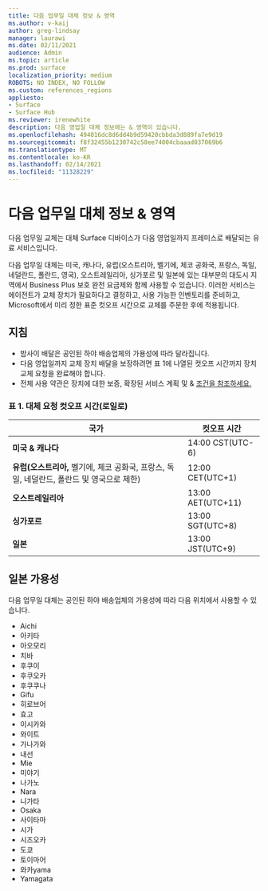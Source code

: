 ```yaml
---
title: 다음 업무일 대체 정보 & 영역
ms.author: v-kaij
author: greg-lindsay
manager: laurawi
ms.date: 02/11/2021
audience: Admin
ms.topic: article
ms.prod: surface
localization_priority: medium
ROBOTS: NO INDEX, NO FOLLOW
ms.custom: references_regions
appliesto:
- Surface
- Surface Hub
ms.reviewer: irenewhite
description: 다음 영업일 대체 정보에는 & 영역이 있습니다.
ms.openlocfilehash: 494016dc8d6dd4b9d59420cbbda3d889fa7e9d19
ms.sourcegitcommit: f8f32455b1230742c58ee74004cbaaad037069b6
ms.translationtype: MT
ms.contentlocale: ko-KR
ms.lasthandoff: 02/14/2021
ms.locfileid: "11328229"
---
```

# 다음 업무일 대체 정보 & 영역

다음 업무일 교체는 대체 Surface 디바이스가 다음 영업일까지 프레미스로 배달되는 유료 서비스입니다. 

다음 업무일 대체는 미국, 캐나다, 유럽(오스트리아, 벨기에, 체코 공화국, 프랑스, 독일, 네덜란드, 폴란드, 영국), 오스트레일리아, 싱가포르 및 일본에 있는 대부분의 대도시 지역에서 Business Plus 보호 완전 요금제와 함께 사용할 수 있습니다. 이러한 서비스는 에이전트가 교체 장치가 필요하다고 결정하고, 사용 가능한 인벤토리를 준비하고, Microsoft에서 미리 정한 표준 컷오프 시간으로 교체를 주문한 후에 적용됩니다. 

## 지침

- 밤사이 배달은 공인된 하야 배송업체의 가용성에 따라 달라집니다.
- 다음 영업일까지 교체 장치 배달을 보장하려면 표 1에 나열된 컷오프 시간까지 장치 교체 요청을 완료해야 합니다. 
- 전체 사용 약관은 장치에 대한 보증, 확장된 서비스 계획 및 & [조건을 참조하세요.](https://support.microsoft.com/topic/warranties-extended-service-plans-and-terms-conditions-for-your-device-eedf7a23-84a7-1a47-480b-0e10503eedf5)

### 표 1. 대체 요청 컷오프 시간(로일로)

| 국가                                                                                                    | 컷오프 시간 |
| -------------------------------------------------------------------------------------------------------------- | --------------- |
| **미국 & 캐나다**                                                                                     | 14:00 CST(UTC-6)      |
| **유럽(오스트리아,** 벨기에, 체코 공화국, 프랑스, 독일, 네덜란드, 폴란드 및 영국으로 제한) | 12:00 CET(UTC+1)     |
| **오스트레일리아**                                                                                                  | 13:00 AET(UTC+11)    |
| **싱가포르**                                                                                                  | 13:00 SGT(UTC+8)   |
| **일본**                                                                                                      | 13:00 JST(UTC+9)   |


## 일본 가용성 

다음 업무일 대체는 공인된 하야 배송업체의 가용성에 따라 다음 위치에서 사용할 수 있습니다. 

- Aichi
- 아키타
- 아오모리
- 치바
- 후쿠이
- 후쿠오카
- 후쿠쿠나
- Gifu
- 히로브어
- 효고
- 이시카와
- 와이트
- 가나가와
- 내선
- Mie
- 미야기
- 나가노
- Nara
- 니가타
- Osaka
- 사이타마
- 시가
- 시즈오카
- 도쿄
- 토이마어
- 와카yama
- Yamagata

